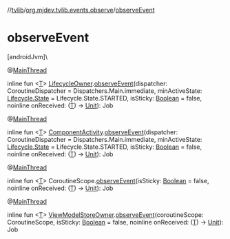//[tvlib](../../index.md)/[org.mjdev.tvlib.events.observe](index.md)/[observeEvent](observe-event.md)

# observeEvent

[androidJvm]\

@[MainThread](https://developer.android.com/reference/kotlin/androidx/annotation/MainThread.html)

inline fun &lt;[T](observe-event.md)&gt; [LifecycleOwner](https://developer.android.com/reference/kotlin/androidx/lifecycle/LifecycleOwner.html).[observeEvent](observe-event.md)(dispatcher: CoroutineDispatcher = Dispatchers.Main.immediate, minActiveState: [Lifecycle.State](https://developer.android.com/reference/kotlin/androidx/lifecycle/Lifecycle.State.html) = Lifecycle.State.STARTED, isSticky: [Boolean](https://kotlinlang.org/api/latest/jvm/stdlib/kotlin/-boolean/index.html) = false, noinline onReceived: ([T](observe-event.md)) -&gt; [Unit](https://kotlinlang.org/api/latest/jvm/stdlib/kotlin/-unit/index.html)): Job

@[MainThread](https://developer.android.com/reference/kotlin/androidx/annotation/MainThread.html)

inline fun &lt;[T](observe-event.md)&gt; [ComponentActivity](https://developer.android.com/reference/kotlin/androidx/activity/ComponentActivity.html).[observeEvent](observe-event.md)(dispatcher: CoroutineDispatcher = Dispatchers.Main.immediate, minActiveState: [Lifecycle.State](https://developer.android.com/reference/kotlin/androidx/lifecycle/Lifecycle.State.html) = Lifecycle.State.STARTED, isSticky: [Boolean](https://kotlinlang.org/api/latest/jvm/stdlib/kotlin/-boolean/index.html) = false, noinline onReceived: ([T](observe-event.md)) -&gt; [Unit](https://kotlinlang.org/api/latest/jvm/stdlib/kotlin/-unit/index.html)): Job

@[MainThread](https://developer.android.com/reference/kotlin/androidx/annotation/MainThread.html)

inline fun &lt;[T](observe-event.md)&gt; CoroutineScope.[observeEvent](observe-event.md)(isSticky: [Boolean](https://kotlinlang.org/api/latest/jvm/stdlib/kotlin/-boolean/index.html) = false, noinline onReceived: ([T](observe-event.md)) -&gt; [Unit](https://kotlinlang.org/api/latest/jvm/stdlib/kotlin/-unit/index.html)): Job

@[MainThread](https://developer.android.com/reference/kotlin/androidx/annotation/MainThread.html)

inline fun &lt;[T](observe-event.md)&gt; [ViewModelStoreOwner](https://developer.android.com/reference/kotlin/androidx/lifecycle/ViewModelStoreOwner.html).[observeEvent](observe-event.md)(coroutineScope: CoroutineScope, isSticky: [Boolean](https://kotlinlang.org/api/latest/jvm/stdlib/kotlin/-boolean/index.html) = false, noinline onReceived: ([T](observe-event.md)) -&gt; [Unit](https://kotlinlang.org/api/latest/jvm/stdlib/kotlin/-unit/index.html)): Job
